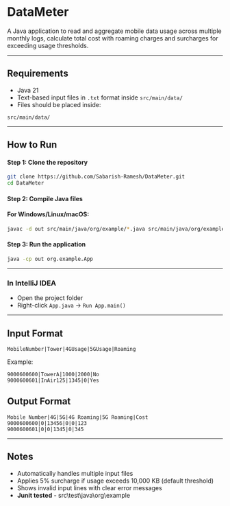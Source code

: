 #  DataMeter

A Java application to read and aggregate mobile data usage across multiple monthly logs, calculate total cost with roaming charges and surcharges for exceeding usage thresholds.

---

##  Requirements
- Java 21
- Text-based input files in `.txt` format inside `src/main/data/`
- Files should be placed inside:
```
src/main/data/
```

---

## How to Run

#### Step 1: Clone the repository
```bash
git clone https://github.com/Sabarish-Ramesh/DataMeter.git
cd DataMeter
```

#### Step 2: Compile Java files
#### For Windows/Linux/macOS:
```bash
javac -d out src/main/java/org/example/*.java src/main/java/org/example/models/*.java src/main/java/org/example/parser/*.java src/main/java/org/example/calculate/*.java
```

#### Step 3: Run the application
```bash
java -cp out org.example.App
```

---


###  In IntelliJ IDEA
- Open the project folder
- Right-click `App.java` → `Run App.main()`

---

##  Input Format
```
MobileNumber|Tower|4GUsage|5GUsage|Roaming
```
Example:
```
9000600600|TowerA|1000|2000|No
9000600601|InAir125|1345|0|Yes
```


##  Output Format

```
Mobile Number|4G|5G|4G Roaming|5G Roaming|Cost
9000600600|0|13456|0|0|123
9000600601|0|0|1345|0|345
```
---

## Notes
- Automatically handles multiple input files
- Applies 5% surcharge if usage exceeds 10,000 KB (default threshold)
- Shows invalid input lines with clear error messages
- **Junit tested** - src\test\java\org\example
